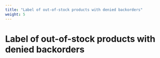 ```yaml
---
title: "Label of out-of-stock products with denied backorders"
weight: 5
---
```


# Label of out-of-stock products with denied backorders

